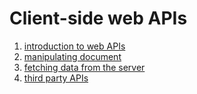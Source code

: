 # Client-side web APIs
1. [introduction to web APIs](intro.md)
2. [manipulating document](manipulating-document.md)
3. [fetching data from the server](fetch.md)
4. [third party APIs](third-party-api.md)
   
